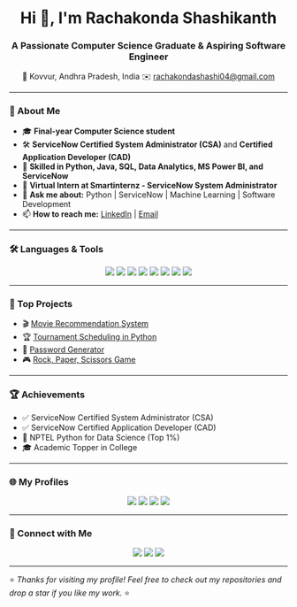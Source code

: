 <h1 align="center">Hi 👋, I'm Rachakonda Shashikanth</h1>
<h3 align="center">A Passionate Computer Science Graduate  & Aspiring Software Engineer </h3>

<p align="center">
  📍 Kovvur, Andhra Pradesh, India 
  ✉️ <a href="mailto:rachakondashashi04@gmail.com">rachakondashashi04@gmail.com</a>
</p>

---

### 🚀 About Me
- 🎓 **Final-year Computer Science student**  
- 🛠️ **ServiceNow Certified System Administrator (CSA)** and **Certified Application Developer (CAD)**  
- 🌱 **Skilled in Python, Java, SQL, Data Analytics, MS Power BI, and ServiceNow**  
- 💼 **Virtual Intern at Smartinternz - ServiceNow System Administrator**  
- 💬 **Ask me about:** Python | ServiceNow | Machine Learning | Software Development  
- 📫 **How to reach me:** [LinkedIn](https://www.linkedin.com/in/shashikanth-rachakonda-839b5a259/) | [Email](mailto:rachakondashashi04@gmail.com)  


---

### 🛠️ Languages & Tools
<p align="center">
  <img src="https://img.shields.io/badge/Python-3776AB?style=for-the-badge&logo=python&logoColor=white"/>
  <img src="https://img.shields.io/badge/Java-ED8B00?style=for-the-badge&logo=openjdk&logoColor=white"/>
  <img src="https://img.shields.io/badge/SQL-336791?style=for-the-badge&logo=postgresql&logoColor=white"/>
  <img src="https://img.shields.io/badge/HTML-E34F26?style=for-the-badge&logo=html5&logoColor=white"/>
  <img src="https://img.shields.io/badge/CSS-1572B6?style=for-the-badge&logo=css3&logoColor=white"/>
  <img src="https://img.shields.io/badge/Linux-FCC624?style=for-the-badge&logo=linux&logoColor=black"/>
  <img src="https://img.shields.io/badge/Power%20BI-F2C811?style=for-the-badge&logo=powerbi&logoColor=black"/>
  <img src="https://img.shields.io/badge/ServiceNow-1A1A1A?style=for-the-badge&logo=servicenow&logoColor=36D399"/>
</p>

---

### 🌟 Top Projects
- 🎬 [Movie Recommendation System](https://github.com/shashi-0504/Movie-Recommendation-System)  
- 🏆 [Tournament Scheduling in Python](https://github.com/shashi-0504/Tournament-Scheduling)  
- 🔑 [Password Generator](https://github.com/shashi-0504/Password-Generator)  
- 🎮 [Rock, Paper, Scissors Game](https://github.com/shashi-0504/Rock-Paper-Scissors)  

---

### 🏆 Achievements
- ✅ ServiceNow Certified System Administrator (CSA)  
- ✅ ServiceNow Certified Application Developer (CAD)  
- 🥇 NPTEL Python for Data Science (Top 1%)  
- 🎓 Academic Topper in College  

---

### 🌐 My Profiles
<p align="center">
  <a href="https://tinyurl.com/Shashikanth552"><img src="https://img.shields.io/badge/Portfolio-FF5722?style=for-the-badge&logo=google-chrome&logoColor=white"/></a>
  <a href="https://leetcode.com/u/rachakondashashi04/"><img src="https://img.shields.io/badge/LeetCode-FFA116?style=for-the-badge&logo=leetcode&logoColor=black"/></a>
  <a href="https://www.codechef.com/users/shashikanth_52"><img src="https://img.shields.io/badge/CodeChef-5B4638?style=for-the-badge&logo=codechef&logoColor=white"/></a>
  <a href="https://www.hackerrank.com/profile/22A31A0552"><img src="https://img.shields.io/badge/HackerRank-2EC866?style=for-the-badge&logo=hackerrank&logoColor=white"/></a>
</p>

---

### 🤝 Connect with Me
<p align="center">
  <a href="https://github.com/shashi-0504"><img src="https://img.shields.io/badge/GitHub-181717?style=for-the-badge&logo=github&logoColor=white"/></a>
  <a href="https://www.linkedin.com/in/shashikanth-rachakonda-839b5a259/"><img src="https://img.shields.io/badge/LinkedIn-0A66C2?style=for-the-badge&logo=linkedin&logoColor=white"/></a>
  <a href="mailto:rachakondashashi04@gmail.com"><img src="https://img.shields.io/badge/Email-D14836?style=for-the-badge&logo=gmail&logoColor=white"/></a>
</p>

---

⭐️ *Thanks for visiting my profile! Feel free to check out my repositories and drop a star if you like my work.* ⭐️
